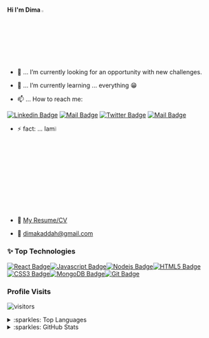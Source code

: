 #### Hi I'm Dima <img src="https://user-images.githubusercontent.com/1303154/88677602-1635ba80-d120-11ea-84d8-d263ba5fc3c0.gif" width="3%" alt="hi"> 




- 🔭 ... I’m currently looking for an opportunity with new challenges.


- 🌱 ... I’m currently learning ... everything :grin: 




- 📫 ... How to reach me:


[![Linkedin Badge](https://img.shields.io/badge/-DimaKaddah-0e76a8?style=flat&labelColor=0e76a8&logo=linkedin&logoColor=white)](https://www.linkedin.com/in/dima-kaddah/) 
[![Mail Badge](https://img.shields.io/badge/-@dima_mdb-e84393?style=flat&labelColor=e84393&logo=instagram&logoColor=white)](https://www.instagram.com/dima_mdb/)
[![Twitter Badge](https://img.shields.io/badge/-@DimaMDB-1ca0f1?style=flat&labelColor=1ca0f1&logo=twitter&logoColor=white&link=https://twitter.com/DimaMDB)](https://twitter.com/DimaMDB)
[![Mail Badge](https://img.shields.io/badge/-dimaKaddah-c0392b?style=flat&labelColor=c0392b&logo=gmail&logoColor=white)](mailto:dimakaddah@gmail.com)


- :zap: fact: ... Iam<img src="https://media.giphy.com/media/TexySKeea70FlT4T9A/giphy.gif" width="5%" alt="metal"> 


- :paperclip: [My Resume/CV]([https://docs.google.com/presentation/d/1bq0L2gDCnihdg3Htnf1a1jXYX5_2JHZ7Tf2HwrH3n8M/edit?usp=sharing](https://github.com/Dima-Kaddah/Dima-Kaddah/blob/main/CV/Dima%20Kaddah.pdf))

- :email: dimakaddah@gmail.com


### :sparkles: Top Technologies

[![React Badge](https://img.shields.io/badge/-React-61DBFB?style=for-the-badge&labelColor=black&logo=react&logoColor=61DBFB)](#)[![Javascript Badge](https://img.shields.io/badge/-Javascript-F0DB4F?style=for-the-badge&labelColor=black&logo=javascript&logoColor=F0DB4F)](#)[![Nodejs Badge](https://img.shields.io/badge/-Nodejs-3C873A?style=for-the-badge&labelColor=black&logo=node.js&logoColor=3C873A)](#)[![HTML5 Badge](https://img.shields.io/badge/-HTML5-red?style=for-the-badge&labelColor=black&logo=HTML5&logoColor=red)](#)[![CSS3 Badge](https://img.shields.io/badge/-CSS3-blue?style=for-the-badge&labelColor=black&logo=CSS3&logoColor=blue)](#)[![MongoDB Badge](https://img.shields.io/badge/-MongoDB-mongoDB?style=for-the-badge&labelColor=black&logo=MongoDB&logoColor=green)](#)[![Git Badge](https://img.shields.io/badge/-Git-red?style=for-the-badge&labelColor=black&logo=Git&logoColor=red)](#)

### Profile Visits
![visitors](https://visitor-badge.glitch.me/badge?page_id=Dima-Kaddah.Dima-Kaddah.1)

<details>
<summary>  
:sparkles: Top Languages
</summary>

[![Top Langs](https://github-readme-stats.vercel.app/api/top-langs/?username=Dima-Kaddah&layout=compact)](https://github.com/Dima-Kaddah/github-readme-stats)
</details>

<details>
<summary>  
  :sparkles: GitHub Stats
</summary>

![Anurag's github stats](https://github-readme-stats.vercel.app/api?username=Dima-Kaddah&count_private=true&hide=contribs,prs&theme=tokyonight)

</details>


